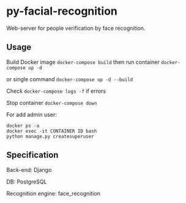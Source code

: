 # py-facial-recognition

Web-server for people verification by face recognition.

## Usage

Build Docker image `docker-compose build` then run container `docker-compose up -d`

or single command `docker-compose up -d --build`

Check `docker-compose logs -f` if errors

Stop container `docker-compose down`

For add admin user:

```
docker ps -a
docker exec -it CONTAINER ID bash
python manage.py createsuperuser
```

## Specification

Back-end: Django

DB: PostgreSQL

Recognition engine: face_recognition